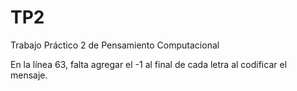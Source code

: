 # TP2
Trabajo Práctico 2 de Pensamiento Computacional

En la línea 63, falta agregar el -1 al final de cada letra al codificar el mensaje.